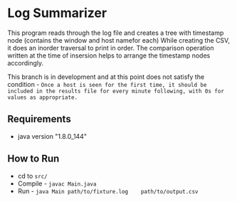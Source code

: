 # Log Summarizer
This program reads through the log file and creates a tree with timestamp node (contains the window and host namefor each)
While creating the CSV, it does an inorder traversal to print in order. The comparison operation written at the time of insersion helps to arrange the timestamp nodes accordingly.

This branch is in development and at this point does not satisfy the condition - 
`Once a host is seen for the first time, it should be included in the results file for every minute following, with 0s for values as appropriate.`

## Requirements
  - java version "1.8.0_144"
  
## How to Run
  - cd to `src/`
  - Compile - `javac Main.java`
  - Run - `java Main path/to/fixture.log    path/to/output.csv`
